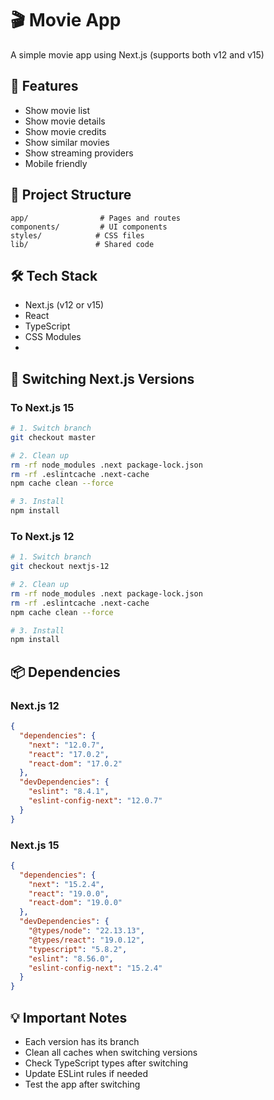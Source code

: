 # 🎬 Movie App

A simple movie app using Next.js (supports both v12 and v15)

## 🎯 Features
- Show movie list
- Show movie details
- Show movie credits
- Show similar movies
- Show streaming providers
- Mobile friendly

## 📁 Project Structure
```
app/                # Pages and routes
components/         # UI components
styles/            # CSS files
lib/               # Shared code
```

## 🛠 Tech Stack
- Next.js (v12 or v15)
- React
- TypeScript
- CSS Modules
- 
## 🔄 Switching Next.js Versions

### To Next.js 15
```bash
# 1. Switch branch
git checkout master

# 2. Clean up
rm -rf node_modules .next package-lock.json
rm -rf .eslintcache .next-cache
npm cache clean --force

# 3. Install
npm install
```

### To Next.js 12
```bash
# 1. Switch branch
git checkout nextjs-12

# 2. Clean up
rm -rf node_modules .next package-lock.json
rm -rf .eslintcache .next-cache
npm cache clean --force

# 3. Install
npm install
```

## 📦 Dependencies

### Next.js 12
```json
{
  "dependencies": {
    "next": "12.0.7",
    "react": "17.0.2",
    "react-dom": "17.0.2"
  },
  "devDependencies": {
    "eslint": "8.4.1",
    "eslint-config-next": "12.0.7"
  }
}
```

### Next.js 15
```json
{
  "dependencies": {
    "next": "15.2.4",
    "react": "19.0.0",
    "react-dom": "19.0.0"
  },
  "devDependencies": {
    "@types/node": "22.13.13",
    "@types/react": "19.0.12",
    "typescript": "5.8.2",
    "eslint": "8.56.0",
    "eslint-config-next": "15.2.4"
  }
}
```

## 💡 Important Notes
- Each version has its branch
- Clean all caches when switching versions
- Check TypeScript types after switching
- Update ESLint rules if needed
- Test the app after switching

